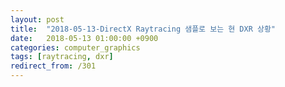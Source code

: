 ```yaml
---
layout: post
title:  "2018-05-13-DirectX Raytracing 샘플로 보는 현 DXR 상황"
date:   2018-05-13 01:00:00 +0900
categories: computer_graphics
tags: [raytracing, dxr]
redirect_from: /301
---
```

